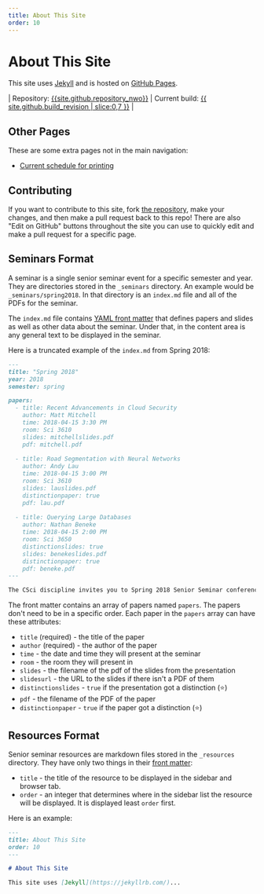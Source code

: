 ```yaml
---
title: About This Site
order: 10
---
```


# About This Site

This site uses [Jekyll](https://jekyllrb.com/) and is hosted on [GitHub Pages](https://pages.github.com/). 

| Repository: [{{site.github.repository_nwo}}]({{site.github.repository_url}}) | Current build: [{{ site.github.build_revision | slice:0,7 }}]({{site.github.repository_url}}/commit/{{site.github.build_revision}}) |

## Other Pages

These are some extra pages not in the main navigation:

- [Current schedule for printing]({{site.baseurl}}/current-schedule)

## Contributing

If you want to contribute to this site, fork [the repository]({{site.github.repository_url}}), make your changes, and then make a pull request back to this repo! There are also "Edit on GitHub" buttons throughout the site you can use to quickly edit and make a pull request for a specific page.

## Seminars Format

A seminar is a single senior seminar event for a specific semester and year. They are directories stored in the `_seminars` directory. An example would be `_seminars/spring2018`. In that directory is an `index.md` file and all of the PDFs for the seminar.

The `index.md` file contains [YAML front matter](https://jekyllrb.com/docs/front-matter/) that defines papers and slides as well as other data about the seminar. Under that, in the content area is any general text to be displayed in the seminar.

Here is a truncated example of the `index.md` from Spring 2018:

```md
---
title: "Spring 2018"
year: 2018
semester: spring

papers:
  - title: Recent Advancements in Cloud Security
    author: Matt Mitchell
    time: 2018-04-15 3:30 PM
    room: Sci 3610
    slides: mitchellslides.pdf
    pdf: mitchell.pdf
     
  - title: Road Segmentation with Neural Networks
    author: Andy Lau
    time: 2018-04-15 3:00 PM
    room: Sci 3610
    slides: lauslides.pdf
    distinctionpaper: true
    pdf: lau.pdf
     
  - title: Querying Large Databases
    author: Nathan Beneke
    time: 2018-04-15 2:00 PM
    room: Sci 3650
    distinctionslides: true
    slides: benekeslides.pdf
    distinctionpaper: true
    pdf: beneke.pdf
---

The CSci discipline invites you to Spring 2018 Senior Seminar conference...
```

The front matter contains an array of papers named `papers`. The papers don't need to be in a specific order. Each paper in the `papers` array can have these attributes:
- `title` (required) - the title of the paper
- `author` (required) - the author of the paper
- `time` - the date and time they will present at the seminar
- `room` - the room they will present in
- `slides` - the filename of the pdf of the slides from the presentation
- `slidesurl` - the URL to the slides if there isn't a PDF of them
- `distinctionslides` - `true` if the presentation got a distinction (&#x2B50;)
- `pdf` - the filename of the PDF of the paper
- `distinctionpaper` - `true` if the paper got a distinction (&#x2B50;)

## Resources Format

Senior seminar resources are markdown files stored in the `_resources` directory. They have only two things in their [front matter](https://jekyllrb.com/docs/front-matter/):
- `title` - the title of the resource to be displayed in the sidebar and browser tab.
- `order` - an integer that determines where in the sidebar list the resource will be displayed. It is displayed least `order` first.

Here is an example:
```md
---
title: About This Site
order: 10
---

# About This Site

This site uses [Jekyll](https://jekyllrb.com/)...
```
